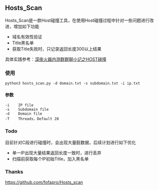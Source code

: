 ## Hosts_Scan

Hosts_Scan是一款Host碰撞工具，在使用Host碰撞过程中针对一些问题进行改进，增加如下功能

- 域名有效性验证
- Title黑名单
- 获取Title失败时，只记录返回长度300以上结果

具体实践参考：[深夜火器内测群群聊小记之HOST碰撞](https://zone.huoxian.cn/d/145-host)

### 使用

```
python3 hosts_scan.py -d domain.txt -s subdomain.txt -i ip.txt
```

#### 参数
```
-i    IP file
-s    Subdomain file
-d    Domain file
-T    Threads，Default 20
```

### Todo

目前针对C段进行碰撞时，会出现大量脏数据，后续计划进行如下优化

- 单一IP出现大量结果返回长度一致时，进行丢弃
- 扫描前获取每个IP初始Title，加入黑名单

### Thanks

https://github.com/fofapro/Hosts_scan